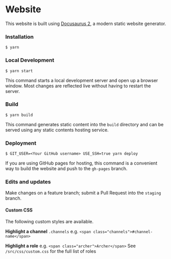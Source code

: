 # Website

This website is built using [Docusaurus 2](https://v2.docusaurus.io/), a modern static website generator.

### Installation

```
$ yarn
```

### Local Development

```
$ yarn start
```

This command starts a local development server and open up a browser window. Most changes are reflected live without having to restart the server.

### Build

```
$ yarn build
```

This command generates static content into the `build` directory and can be served using any static contents hosting service.

### Deployment

```
$ GIT_USER=<Your GitHub username> USE_SSH=true yarn deploy
```

If you are using GitHub pages for hosting, this command is a convenient way to build the website and push to the `gh-pages` branch.


### Edits and updates

Make changes on a feature branch; submit a Pull Request into the `staging` branch.

#### Custom CSS

The following custom styles are available.

**Highlight a channel**
`.channels` e.g. `<span class="channels">#channel-name</span>`

**Highlight a role**
e.g. `<span class="archer">Archer</span>` 
See `/src/css/custom.css` for the full list of roles
